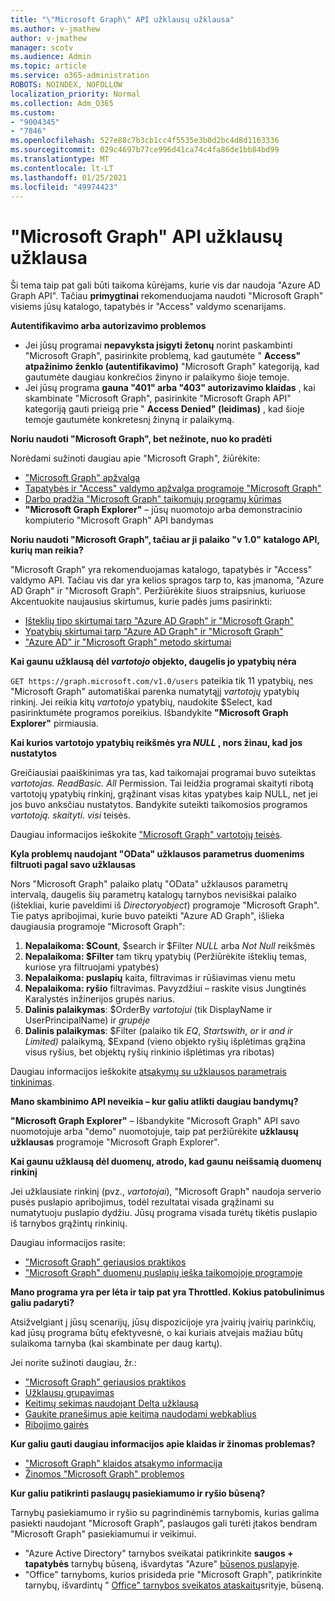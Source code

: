 ```yaml
---
title: "\"Microsoft Graph\" API užklausų užklausa"
ms.author: v-jmathew
author: v-jmathew
manager: scotv
ms.audience: Admin
ms.topic: article
ms.service: o365-administration
ROBOTS: NOINDEX, NOFOLLOW
localization_priority: Normal
ms.collection: Adm_O365
ms.custom:
- "9004345"
- "7846"
ms.openlocfilehash: 527e88c7b3cb1cc4f5535e3b0d2bc4d8d1163336
ms.sourcegitcommit: 029c4697b77ce996d41ca74c4fa86de1bb84bd99
ms.translationtype: MT
ms.contentlocale: lt-LT
ms.lasthandoff: 01/25/2021
ms.locfileid: "49974423"
---
```

# <a name="querying-the-microsoft-graph-api"></a>"Microsoft Graph" API užklausų užklausa

Ši tema taip pat gali būti taikoma kūrėjams, kurie vis dar naudoja "Azure AD Graph API". Tačiau **primygtinai** rekomenduojama naudoti "Microsoft Graph" visiems jūsų katalogo, tapatybės ir "Access" valdymo scenarijams.

**Autentifikavimo arba autorizavimo problemos**

- Jei jūsų programai **nepavyksta įsigyti žetonų** norint paskambinti "Microsoft Graph", pasirinkite problemą, kad gautumėte " **Access" atpažinimo ženklo (autentifikavimo)** "Microsoft Graph" kategoriją, kad gautumėte daugiau konkrečios žinyno ir palaikymo šioje temoje.
- Jei jūsų programa **gauna "401" arba "403" autorizavimo klaidas** , kai skambinate "Microsoft Graph", pasirinkite "Microsoft Graph API" kategoriją gauti prieigą prie " **Access Denied" (leidimas)** , kad šioje temoje gautumėte konkretesnį žinyną ir palaikymą.

**Noriu naudoti "Microsoft Graph", bet nežinote, nuo ko pradėti**

Norėdami sužinoti daugiau apie "Microsoft Graph", žiūrėkite:

- ["Microsoft Graph" apžvalga](https://docs.microsoft.com/graph/overview)
- [Tapatybės ir "Access" valdymo apžvalga programoje "Microsoft Graph"](https://docs.microsoft.com/graph/azuread-identity-access-management-concept-overview)
- [Darbo pradžia "Microsoft Graph" taikomųjų programų kūrimas](https://docs.microsoft.com/graph/)
- **"Microsoft Graph Explorer"** – jūsų nuomotojo arba demonstracinio kompiuterio "Microsoft Graph" API bandymas

**Noriu naudoti "Microsoft Graph", tačiau ar ji palaiko "v 1.0" katalogo API, kurių man reikia?**

"Microsoft Graph" yra rekomenduojamas katalogo, tapatybės ir "Access" valdymo API. Tačiau vis dar yra kelios spragos tarp to, kas įmanoma, "Azure AD Graph" ir "Microsoft Graph". Peržiūrėkite šiuos straipsnius, kuriuose Akcentuokite naujausius skirtumus, kurie padės jums pasirinkti:

- [Išteklių tipo skirtumai tarp "Azure AD Graph" ir "Microsoft Graph"](https://docs.microsoft.com/graph/migrate-azure-ad-graph-resource-differences)
- [Ypatybių skirtumai tarp "Azure AD Graph" ir "Microsoft Graph"](https://docs.microsoft.com/graph/migrate-azure-ad-graph-property-differences)
- ["Azure AD" ir "Microsoft Graph" metodo skirtumai](https://docs.microsoft.com/graph/migrate-azure-ad-graph-method-differences)

**Kai gaunu užklausą dėl *vartotojo* objekto, daugelis jo ypatybių nėra**

`GET https://graph.microsoft.com/v1.0/users` pateikia tik 11 ypatybių, nes "Microsoft Graph" automatiškai parenka numatytąjį *vartotojų* ypatybių rinkinį. Jei reikia kitų *vartotojo* ypatybių, naudokite $Select, kad pasirinktumėte programos poreikius. Išbandykite **"Microsoft Graph Explorer"** pirmiausia.

**Kai kurios vartotojo ypatybių reikšmės yra *NULL* , nors žinau, kad jos nustatytos**

Greičiausiai paaiškinimas yra tas, kad taikomajai programai buvo suteiktas *vartotojas. ReadBasic. All* Permission. Tai leidžia programai skaityti ribotą vartotojų ypatybių rinkinį, grąžinant visas kitas ypatybes kaip NULL, net jei jos buvo anksčiau nustatytos. Bandykite suteikti taikomosios programos *vartotoją. skaityti. visi* teisės.

Daugiau informacijos ieškokite ["Microsoft Graph" vartotojų teisės](https://docs.microsoft.com/graph/permissions-reference#user-permissions).

**Kyla problemų naudojant "OData" užklausos parametrus duomenims filtruoti pagal savo užklausas**

Nors "Microsoft Graph" palaiko platų "OData" užklausos parametrų intervalą, daugelis šių parametrų katalogų tarnybos nevisiškai palaiko (ištekliai, kurie paveldimi iš *Directoryobject*) programoje "Microsoft Graph". Tie patys apribojimai, kurie buvo pateikti "Azure AD Graph", išlieka daugiausia programoje "Microsoft Graph":

1. **Nepalaikoma: $Count**, $search ir $Filter *NULL* arba *Not Null* reikšmės
2. **Nepalaikoma: $Filter** tam tikrų ypatybių (Peržiūrėkite išteklių temas, kuriose yra filtruojami ypatybės)
3. **Nepalaikoma: puslapių** kaita, filtravimas ir rūšiavimas vienu metu
4. **Nepalaikoma: ryšio** filtravimas. Pavyzdžiui – raskite visus Jungtinės Karalystės inžinerijos grupės narius.
5. **Dalinis palaikymas**: $OrderBy *vartotojui* (tik DisplayName ir UserPrincipalName) ir *grupėje*
6. **Dalinis palaikymas**: $Filter (palaiko tik *EQ*, *Startswith*, *or* ir *and* *ir Limited)* palaikymą, $Expand (vieno objekto ryšių išplėtimas grąžina visus ryšius, bet objektų ryšių rinkinio išplėtimas yra ribotas)

Daugiau informacijos ieškokite [atsakymų su užklausos parametrais tinkinimas](https://docs.microsoft.com/graph/query-parameters).

**Mano skambinimo API neveikia – kur galiu atlikti daugiau bandymų?**

**"Microsoft Graph Explorer"** – Išbandykite "Microsoft Graph" API savo nuomotojuje arba "demo" nuomotojuje, taip pat peržiūrėkite **užklausų užklausas** programoje "Microsoft Graph Explorer".

**Kai gaunu užklausą dėl duomenų, atrodo, kad gaunu neišsamią duomenų rinkinį**

Jei užklausiate rinkinį (pvz., *vartotojai*), "Microsoft Graph" naudoja serverio pusės puslapio apribojimus, todėl rezultatai visada grąžinami su numatytuoju puslapio dydžiu. Jūsų programa visada turėtų tikėtis puslapio iš tarnybos grąžintų rinkinių.

Daugiau informacijos rasite:

- ["Microsoft Graph" geriausios praktikos](https://docs.microsoft.com/graph/best-practices-concept)
- ["Microsoft Graph" duomenų puslapių ieška taikomojoje programoje](https://docs.microsoft.com/graph/paging)

**Mano programa yra per lėta ir taip pat yra Throttled. Kokius patobulinimus galiu padaryti?**

Atsižvelgiant į jūsų scenarijų, jūsų dispozicijoje yra įvairių įvairių parinkčių, kad jūsų programa būtų efektyvesnė, o kai kuriais atvejais mažiau būtų sulaikoma tarnyba (kai skambinate per daug kartų).

Jei norite sužinoti daugiau, žr.:

- ["Microsoft Graph" geriausios praktikos](https://docs.microsoft.com/graph/best-practices-concept)
- [Užklausų grupavimas](https://docs.microsoft.com/graph/json-batching)
- [Keitimų sekimas naudojant Delta užklausą](https://docs.microsoft.com/graph/delta-query-overview)
- [Gaukite pranešimus apie keitimą naudodami webkablius](https://docs.microsoft.com/graph/webhooks)
- [Ribojimo gairės](https://docs.microsoft.com/graph/throttling)

**Kur galiu gauti daugiau informacijos apie klaidas ir žinomas problemas?**

- ["Microsoft Graph" klaidos atsakymo informacija](https://docs.microsoft.com/graph/errors)
- [Žinomos "Microsoft Graph" problemos](https://docs.microsoft.com/graph/known-issues)

**Kur galiu patikrinti paslaugų pasiekiamumo ir ryšio būseną?**

Tarnybų pasiekiamumo ir ryšio su pagrindinėmis tarnybomis, kurias galima pasiekti naudojant "Microsoft Graph", paslaugos gali turėti įtakos bendram "Microsoft Graph" pasiekiamumui ir veikimui.

- "Azure Active Directory" tarnybos sveikatai patikrinkite **saugos + tapatybės** tarnybų būseną, išvardytas "Azure" [būsenos puslapyje](https://azure.microsoft.com/status/).
- "Office" tarnyboms, kurios prisideda prie "Microsoft Graph", patikrinkite tarnybų, išvardintų " [Office" tarnybos sveikatos ataskaitų](https://portal.office.com/adminportal/home#/servicehealth)srityje, būseną.
